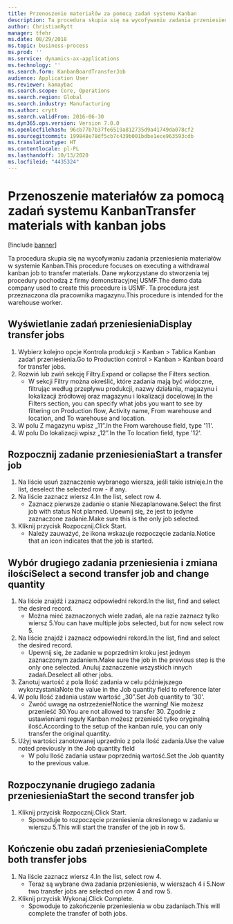 ```yaml
---
title: Przenoszenie materiałów za pomocą zadań systemu Kanban
description: Ta procedura skupia się na wycofywaniu zadania przeniesienia materiałów w systemie Kanban.
author: ChristianRytt
manager: tfehr
ms.date: 08/29/2018
ms.topic: business-process
ms.prod: ''
ms.service: dynamics-ax-applications
ms.technology: ''
ms.search.form: KanbanBoardTransferJob
audience: Application User
ms.reviewer: kamaybac
ms.search.scope: Core, Operations
ms.search.region: Global
ms.search.industry: Manufacturing
ms.author: crytt
ms.search.validFrom: 2016-06-30
ms.dyn365.ops.version: Version 7.0.0
ms.openlocfilehash: 96cb77b7b37fe6519a812735d9a41749da078cf2
ms.sourcegitcommit: 199848e78df5cb7c439b001bdbe1ece963593cdb
ms.translationtype: HT
ms.contentlocale: pl-PL
ms.lasthandoff: 10/13/2020
ms.locfileid: "4435324"
---
```

# <a name="transfer-materials-with-kanban-jobs"></a><span data-ttu-id="12110-103">Przenoszenie materiałów za pomocą zadań systemu Kanban</span><span class="sxs-lookup"><span data-stu-id="12110-103">Transfer materials with kanban jobs</span></span>

[!include [banner](../../includes/banner.md)]

<span data-ttu-id="12110-104">Ta procedura skupia się na wycofywaniu zadania przeniesienia materiałów w systemie Kanban.</span><span class="sxs-lookup"><span data-stu-id="12110-104">This procedure focuses on executing a withdrawal kanban job to transfer materials.</span></span> <span data-ttu-id="12110-105">Dane wykorzystane do stworzenia tej procedury pochodzą z firmy demonstracyjnej USMF.</span><span class="sxs-lookup"><span data-stu-id="12110-105">The demo data company used to create this procedure is USMF.</span></span> <span data-ttu-id="12110-106">Ta procedura jest przeznaczona dla pracownika magazynu.</span><span class="sxs-lookup"><span data-stu-id="12110-106">This procedure is intended for the warehouse worker.</span></span>


## <a name="display-transfer-jobs"></a><span data-ttu-id="12110-107">Wyświetlanie zadań przeniesienia</span><span class="sxs-lookup"><span data-stu-id="12110-107">Display transfer jobs</span></span>
1. <span data-ttu-id="12110-108">Wybierz kolejno opcje Kontrola produkcji > Kanban > Tablica Kanban zadań przeniesienia.</span><span class="sxs-lookup"><span data-stu-id="12110-108">Go to Production control > Kanban > Kanban board for transfer jobs.</span></span>
2. <span data-ttu-id="12110-109">Rozwiń lub zwiń sekcję Filtry.</span><span class="sxs-lookup"><span data-stu-id="12110-109">Expand or collapse the Filters section.</span></span>
    * <span data-ttu-id="12110-110">W sekcji Filtry można określić, które zadania mają być widoczne, filtrując według przepływu produkcji, nazwy działania, magazynu i lokalizacji źródłowej oraz magazynu i lokalizacji docelowej.</span><span class="sxs-lookup"><span data-stu-id="12110-110">In the Filters section, you can specify what jobs you want to see by filtering on Production flow, Activity name, From warehouse and location, and To warehouse and location.</span></span>  
3. <span data-ttu-id="12110-111">W polu Z magazynu wpisz „11”.</span><span class="sxs-lookup"><span data-stu-id="12110-111">In the From warehouse field, type '11'.</span></span>
4. <span data-ttu-id="12110-112">W polu Do lokalizacji wpisz „12”.</span><span class="sxs-lookup"><span data-stu-id="12110-112">In the To location field, type '12'.</span></span>

## <a name="start-a-transfer-job"></a><span data-ttu-id="12110-113">Rozpocznij zadanie przeniesienia</span><span class="sxs-lookup"><span data-stu-id="12110-113">Start a transfer job</span></span>
1. <span data-ttu-id="12110-114">Na liście usuń zaznaczenie wybranego wiersza, jeśli takie istnieje.</span><span class="sxs-lookup"><span data-stu-id="12110-114">In the list, deselect the selected row - if any.</span></span>
2. <span data-ttu-id="12110-115">Na liście zaznacz wiersz 4.</span><span class="sxs-lookup"><span data-stu-id="12110-115">In the list, select row 4.</span></span>
    * <span data-ttu-id="12110-116">Zaznacz pierwsze zadanie o stanie Niezaplanowane.</span><span class="sxs-lookup"><span data-stu-id="12110-116">Select the first job with status Not planned.</span></span> <span data-ttu-id="12110-117">Upewnij się, że jest to jedyne zaznaczone zadanie.</span><span class="sxs-lookup"><span data-stu-id="12110-117">Make sure this is the only job selected.</span></span>  
3. <span data-ttu-id="12110-118">Kliknij przycisk Rozpocznij.</span><span class="sxs-lookup"><span data-stu-id="12110-118">Click Start.</span></span>
    * <span data-ttu-id="12110-119">Należy zauważyć, że ikona wskazuje rozpoczęcie zadania.</span><span class="sxs-lookup"><span data-stu-id="12110-119">Notice that an icon indicates that the job is started.</span></span>  

## <a name="select-a-second-transfer-job-and-change-quantity"></a><span data-ttu-id="12110-120">Wybór drugiego zadania przeniesienia i zmiana ilości</span><span class="sxs-lookup"><span data-stu-id="12110-120">Select a second transfer job and change quantity</span></span>
1. <span data-ttu-id="12110-121">Na liście znajdź i zaznacz odpowiedni rekord.</span><span class="sxs-lookup"><span data-stu-id="12110-121">In the list, find and select the desired record.</span></span>
    * <span data-ttu-id="12110-122">Można mieć zaznaczonych wiele zadań, ale na razie zaznacz tylko wiersz 5.</span><span class="sxs-lookup"><span data-stu-id="12110-122">You can have multiple jobs selected, but for now select row 5.</span></span>  
2. <span data-ttu-id="12110-123">Na liście znajdź i zaznacz odpowiedni rekord.</span><span class="sxs-lookup"><span data-stu-id="12110-123">In the list, find and select the desired record.</span></span>
    * <span data-ttu-id="12110-124">Upewnij się, że zadanie w poprzednim kroku jest jednym zaznaczonym zadaniem.</span><span class="sxs-lookup"><span data-stu-id="12110-124">Make sure the job in the previous step is the only one selected.</span></span> <span data-ttu-id="12110-125">Anuluj zaznaczenie wszystkich innych zadań.</span><span class="sxs-lookup"><span data-stu-id="12110-125">Deselect all other jobs.</span></span>  
3. <span data-ttu-id="12110-126">Zanotuj wartość z pola Ilość zadania w celu późniejszego wykorzystania</span><span class="sxs-lookup"><span data-stu-id="12110-126">Note the value in the Job quantity field to reference later</span></span>
4. <span data-ttu-id="12110-127">W polu Ilość zadania ustaw wartość „30”.</span><span class="sxs-lookup"><span data-stu-id="12110-127">Set Job quantity to '30'.</span></span>
    * <span data-ttu-id="12110-128">Zwróć uwagę na ostrzeżenie!</span><span class="sxs-lookup"><span data-stu-id="12110-128">Notice the warning!</span></span> <span data-ttu-id="12110-129">Nie możesz przenieść 30.</span><span class="sxs-lookup"><span data-stu-id="12110-129">You are not allowed to transfer 30.</span></span> <span data-ttu-id="12110-130">Zgodnie z ustawieniami reguły Kanban możesz przenieść tylko oryginalną ilość.</span><span class="sxs-lookup"><span data-stu-id="12110-130">According to the setup of the kanban rule, you can only transfer the original quantity.</span></span>  
5. <span data-ttu-id="12110-131">Użyj wartości zanotowanej uprzednio z pola Ilość zadania.</span><span class="sxs-lookup"><span data-stu-id="12110-131">Use the value noted previously in the Job quantity field</span></span>
    * <span data-ttu-id="12110-132">W polu Ilość zadania ustaw poprzednią wartość.</span><span class="sxs-lookup"><span data-stu-id="12110-132">Set the Job quantity to the previous value.</span></span>  

## <a name="start-the-second-transfer-job"></a><span data-ttu-id="12110-133">Rozpoczynanie drugiego zadania przeniesienia</span><span class="sxs-lookup"><span data-stu-id="12110-133">Start the second transfer job</span></span>
1. <span data-ttu-id="12110-134">Kliknij przycisk Rozpocznij.</span><span class="sxs-lookup"><span data-stu-id="12110-134">Click Start.</span></span>
    * <span data-ttu-id="12110-135">Spowoduje to rozpoczęcie przeniesienia określonego w zadaniu w wierszu 5.</span><span class="sxs-lookup"><span data-stu-id="12110-135">This will start the transfer of the job in row 5.</span></span>  

## <a name="complete-both-transfer-jobs"></a><span data-ttu-id="12110-136">Kończenie obu zadań przeniesienia</span><span class="sxs-lookup"><span data-stu-id="12110-136">Complete both transfer jobs</span></span>
1. <span data-ttu-id="12110-137">Na liście zaznacz wiersz 4.</span><span class="sxs-lookup"><span data-stu-id="12110-137">In the list, select row 4.</span></span>
    * <span data-ttu-id="12110-138">Teraz są wybrane dwa zadania przeniesienia, w wierszach 4 i 5.</span><span class="sxs-lookup"><span data-stu-id="12110-138">Now two transfer jobs are selected on row 4 and row 5.</span></span>  
2. <span data-ttu-id="12110-139">Kliknij przycisk Wykonaj.</span><span class="sxs-lookup"><span data-stu-id="12110-139">Click Complete.</span></span>
    * <span data-ttu-id="12110-140">Spowoduje to zakończenie przeniesienia w obu zadaniach.</span><span class="sxs-lookup"><span data-stu-id="12110-140">This will complete the transfer of both jobs.</span></span>  

